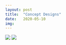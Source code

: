 ```yaml
---
layout: post
title:  "Concept Designs"
date:   2020-05-10
img:
---
```

<img src="{{site.baseurl}}/assets/img/DesignImages/DroneConcept1.JPG">
<img src="{{site.baseurl}}/assets/img/DesignImages/Drone2.JPG">
